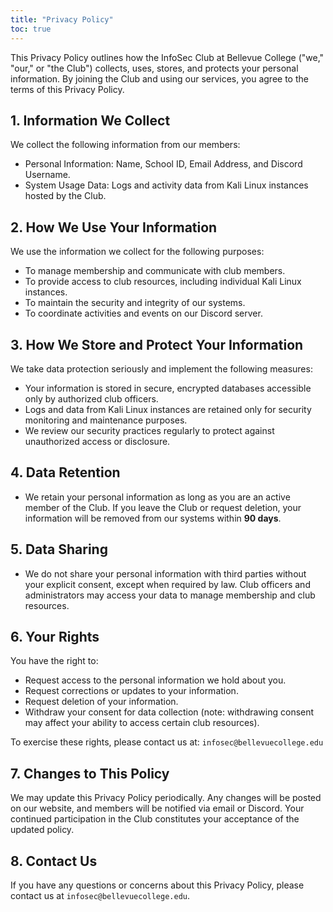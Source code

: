 ```yaml
---
title: "Privacy Policy"
toc: true
---
```


This Privacy Policy outlines how the InfoSec Club at Bellevue College ("we," "our," or "the Club") collects, uses, stores, and protects your personal information. By joining the Club and using our services, you agree to the terms of this Privacy Policy.

## 1. Information We Collect

We collect the following information from our members:

- Personal Information: Name, School ID, Email Address, and Discord Username.
- System Usage Data: Logs and activity data from Kali Linux instances hosted by the Club.

## 2. How We Use Your Information

We use the information we collect for the following purposes:

- To manage membership and communicate with club members.
- To provide access to club resources, including individual Kali Linux instances.
- To maintain the security and integrity of our systems.
- To coordinate activities and events on our Discord server.

## 3. How We Store and Protect Your Information

We take data protection seriously and implement the following measures:

- Your information is stored in secure, encrypted databases accessible only by authorized club officers.
- Logs and data from Kali Linux instances are retained only for security monitoring and maintenance purposes.
- We review our security practices regularly to protect against unauthorized access or disclosure.

## 4. Data Retention

- We retain your personal information as long as you are an active member of the Club. If you leave the Club or request deletion, your information will be removed from our systems within **90 days**.

## 5. Data Sharing

- We do not share your personal information with third parties without your explicit consent, except when required by law. Club officers and administrators may access your data to manage membership and club resources.

## 6. Your Rights

You have the right to:

- Request access to the personal information we hold about you.
- Request corrections or updates to your information.
- Request deletion of your information.
- Withdraw your consent for data collection (note: withdrawing consent may affect your ability to access certain club resources).

To exercise these rights, please contact us at: `infosec@bellevuecollege.edu`

## 7. Changes to This Policy

We may update this Privacy Policy periodically. Any changes will be posted on our website, and members will be notified via email or Discord. Your continued participation in the Club constitutes your acceptance of the updated policy.

## 8. Contact Us

If you have any questions or concerns about this Privacy Policy, please contact us at `infosec@bellevuecollege.edu`.
